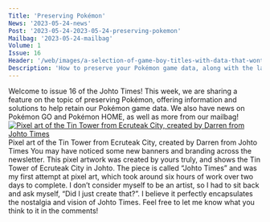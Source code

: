 ```yaml
---
Title: 'Preserving Pokémon'
News: '2023-05-24-news'
Post: '2023-05-24-2023-05-24-preserving-pokemon'
Mailbag: '2023-05-24-mailbag'
Volume: 1
Issue: 16
Header: '/web/images/a-selection-of-game-boy-titles-with-data-that-wont-last-forever.jpeg'
Description: 'How to preserve your Pokémon game data, along with the latest Pokémon news, and a new addition to our mailbag!'
---
```

Welcome to issue 16 of the Johto Times! This week, we are sharing a feature on the topic of preserving Pokémon, offering information and solutions to help retain our Pokémon game data. We also have news on Pokémon GO and Pokémon HOME, as well as more from our mailbag!
[
![Pixel art of the Tin Tower from Ecruteak City, created by Darren from Johto Times](https://substackcdn.com/image/fetch/w_1456,c_limit,f_auto,q_auto:good,fl_progressive:steep/https%3A%2F%2Fsubstack-post-media.s3.amazonaws.com%2Fpublic%2Fimages%2F65fd0f56-d7ef-4e4f-934e-854ec846c2bf_2048x1024.png "Pixel art of the Tin Tower from Ecruteak City, created by Darren from Johto Times")
](https://substackcdn.com/image/fetch/f_auto,q_auto:good,fl_progressive:steep/https%3A%2F%2Fsubstack-post-media.s3.amazonaws.com%2Fpublic%2Fimages%2F65fd0f56-d7ef-4e4f-934e-854ec846c2bf_2048x1024.png)
Pixel art of the Tin Tower from Ecruteak City, created by Darren from Johto Times
You may have noticed some new banners and branding across the newsletter. This pixel artwork was created by yours truly, and shows the Tin Tower of Ecruteak City in Johto. The piece is called “Johto Times” and was my first attempt at pixel art, which took around six hours of work over two days to complete. I don’t consider myself to be an artist, so I had to sit back and ask myself, “Did I just create that?”.
I believe it perfectly encapsulates the nostalgia and vision of Johto Times. Feel free to let me know what you think to it in the comments!